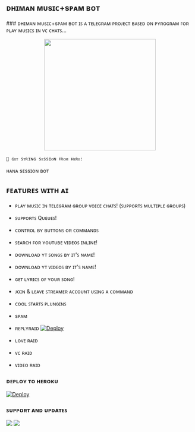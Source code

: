<h2 align="centre"> ᴅʜɪᴍᴀɴ ᴍᴜsɪᴄ+sᴘᴀᴍ ʙᴏᴛ </h2> ### ᴅʜɪᴍᴀɴ ᴍᴜsɪᴄ+sᴘᴀᴍ ʙᴏᴛ ɪꜱ ᴀ ᴛᴇʟᴇɢʀᴀᴍ ᴘʀᴏᴊᴇᴄᴛ ʙᴀꜱᴇᴅ ᴏɴ ᴘʏʀᴏɢʀᴀᴍ ꜰᴏʀ ᴘʟᴀʏ ᴍᴜꜱɪᴄꜱ ɪɴ ᴠᴄ ᴄʜᴀᴛꜱ... <p align="center"><a href="https://t.me/ABOUT_DHIMAN_X"><img src="https://telegra.ph/file/46bd977ac87e9061c8515.jpg" width="300"></a></p> 

<p align="center">

    🧪 ɢᴇᴛ sᴛʀɪɴɢ sᴇssɪᴏɴ ꜰʀᴏᴍ ʜᴇʀᴇ:

ʜᴀɴᴀ sᴇssɪᴏɴ ʙᴏᴛ

## ꜰᴇᴀᴛᴜʀᴇꜱ ᴡɪᴛʜ ᴀɪ 

- ᴘʟᴀʏ ᴍᴜꜱɪᴄ ɪɴ ᴛᴇʟᴇɢʀᴀᴍ ɢʀᴏᴜᴘ ᴠᴏɪᴄᴇ ᴄʜᴀᴛꜱ! (ꜱᴜᴘᴘᴏʀᴛꜱ ᴍᴜʟᴛɪᴘʟᴇ ɢʀᴏᴜᴘꜱ)

- ꜱᴜᴘᴘᴏʀᴛꜱ Qᴜᴇᴜᴇꜱ!

- ᴄᴏɴᴛʀᴏʟ ʙʏ ʙᴜᴛᴛᴏɴꜱ ᴏʀ ᴄᴏᴍᴍᴀɴᴅꜱ

- ꜱᴇᴀʀᴄʜ ꜰᴏʀ ʏᴏᴜᴛᴜʙᴇ ᴠɪᴅᴇᴏꜱ ɪɴʟɪɴᴇ!

- ᴅᴏᴡɴʟᴏᴀᴅ ʏᴛ ꜱᴏɴɢꜱ ʙʏ ɪᴛ'ꜱ ɴᴀᴍᴇ!

- ᴅᴏᴡɴʟᴏᴀᴅ ʏᴛ ᴠɪᴅᴇᴏꜱ ʙʏ ɪᴛ'ꜱ ɴᴀᴍᴇ!

- ɢᴇᴛ ʟʏʀɪᴄꜱ ᴏꜰ ʏᴏᴜʀ ꜱᴏɴɢ!

- ᴊᴏɪɴ & ʟᴇᴀᴠᴇ ꜱᴛʀᴇᴀᴍᴇʀ ᴀᴄᴄᴏᴜɴᴛ ᴜꜱɪɴɢ ᴀ ᴄᴏᴍᴍᴀɴᴅ

- ᴄᴏᴏʟ ꜱᴛᴀʀᴛꜱ ᴘʟᴜɴɢɪɴꜱ

- sᴘᴀᴍ

- ʀᴇᴘʟʏʀᴀɪᴅ
[![Deploy](https://www.herokucdn.com/deploy/button.svg)](https://heroku.com/deploy?template=https://github.com/dhimanx6/NixaMusicBot)

- ʟᴏᴠᴇ ʀᴀɪᴅ

- ᴠᴄ ʀᴀɪᴅ

- ᴠɪᴅᴇᴏ ʀᴀɪᴅ

### ᴅᴇᴘʟᴏʏ ᴛᴏ ʜᴇʀᴏᴋᴜ

[![Deploy](https://www.herokucdn.com/deploy/button.svg)](https://heroku.com/deploy?template=https://github.com/Sumit9969/NixaMusicBot)


### ꜱᴜᴘᴘᴏʀᴛ ᴀɴᴅ ᴜᴘᴅᴀᴛᴇꜱ

<a href="https://t.me/dhiman_network"><img src="https://img.shields.io/badge/Join-Group%20Support-black.svg?style=for-the-badge&logo=Telegram"></a> <a href="https://t.me/about_dhiman_x"><img src="https://img.shields.io/badge/Join-Updates%20Channel-black.svg?style=for-the-badge&logo=Telegram"></a>
